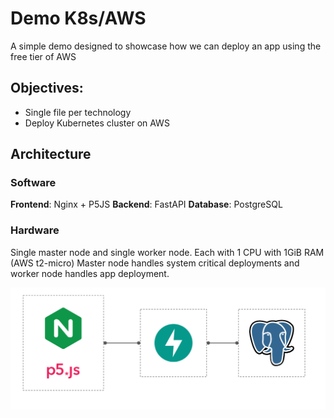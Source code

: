 # Demo K8s/AWS

A simple demo designed to showcase how we can deploy an app using the free tier 
of AWS

## Objectives:
* Single file per technology
* Deploy Kubernetes cluster on AWS

## Architecture

### Software
**Frontend**: Nginx + P5JS
**Backend**: FastAPI
**Database**: PostgreSQL

### Hardware
Single master node and single worker node. Each with 1 CPU with 1GiB RAM (AWS t2-micro)
Master node handles system critical deployments and worker node handles app deployment.

![img](./k8s-arch.png)
